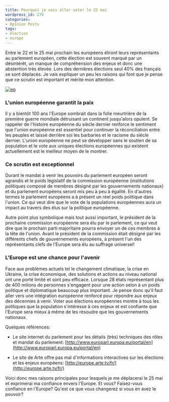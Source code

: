 ```yaml
---
title: Pourquoi je vais aller voter le 25 mai
wordpress_id: 279
categories:
- Opinion Posts
tags:
- élection
- europe
---
```


Entre le 22 et le 25 mai prochain les européens éliront leurs représentants au parlement européen, cette élection est souvent marqué par un désintérêt, un manque de compréhension des enjeux et donc une abstention très élevée. Lors des dernières élections seul 40% des français se sont déplacés. Je vais expliquer un peu les raisons qui font que je pense que ce scrutin est important et mérite mon attention.



[![ep](http://biologyforfun.files.wordpress.com/2014/05/ep.png)](http://biologyforfun.files.wordpress.com/2014/05/ep.png)


### L'union européenne garantit la paix


Il y a bientôt 100 ans l'Europe sombrait dans la folie meurtrière de la première guerre mondiale détruisant un continent jusqu'alors opulent. Se rappeler de l'histoire européenne du siècle dernier renforce le sentiment que l'union européenne est essentiel pour continuer la réconciliation entre les peuples et laissé derrière soi les barbaries et le racisme du siècle dernier. L'union européenne ne peut se développer sans le soutien de sa population et le vote aux uniques élections européennes qui existent actuellement est le meilleur moyen de le montrer.




### Ce scrutin est exceptionnel


Durant le mandat à venir les pouvoirs du parlement européen seront agrandis et le poids législatif de la commission européenne (institutions politiques composé de membres désigné par les gouvernements nationaux) et du parlement européens seront mis peu à peu à égalité. En d'autres termes le parlement européens a à présent un réel poids politique dans l'union. Ce qui veut dire que le vote de la populations européennes aura un impact au travers des élus sur la politique européenne.

Autre point plus symbolique mais tout aussi important, le président de la prochaine commission européenne sera élu par le parlement, ce qui veut dire que le prochain parti majoritaire pourra envoyer un de ces membres à la tête de l'union. Avant le président de la commission était désigné par les différents chefs de gouvernements européens, à présent l'un des représentants clefs de l'Europe sera élu au suffrage universel!




### L'Europe est une chance pour l'avenir


Face aux problèmes actuels tel le changement climatique, la crise en Ukraine, la crise économique, des solutions et actions au niveau national ont une porté limité et sont peu efficace. Lorsque 28 états représentant plus de 400 milions de personnes s'engagent pour une action selon à un poids politique et diplomatique beaucoup plus important. Je pense donc qu'il faut aller vers une intégration européenne renforcé pour répondre aux enjeux des décennies à venir. Voter aux élections européennes montre à tous les politiques que la population s'intéresse à ces enjeux et est confiante que l'Europe sera mieux à même de les résoudre que les gouvernements nationaux.

Quelques références:



	
  * Le site internet du parlement pour les détails (très) techniques des rôles et mandat du parlement: [http://www.europarl.europa.eu/portal/en](http://www.europarl.europa.eu/portal/en)

	
  * Le site de Arte offre pas mal d'informations interactives sur les élections et les enjeux européens: [http://europe.arte.tv/fr/](http://europe.arte.tv/fr/)


Voici donc mes raisons principales pour lesquels je me déplacerai le 25 mai et exprimerai ma confiance envers l'Europe. Et vous? Faisez-vous confiance en l'Europe? Qu'est ce que vous changerez si vous en avez le pouvoir?
